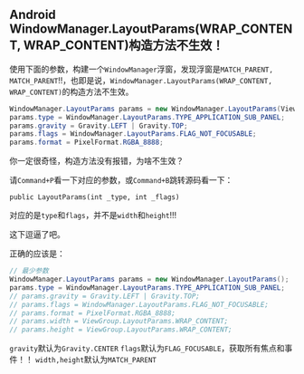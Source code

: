 ## Android WindowManager.LayoutParams(WRAP_CONTENT, WRAP_CONTENT)构造方法不生效！

使用下面的参数，构建一个`WindowManager`浮窗，发现浮窗是`MATCH_PARENT, MATCH_PARENT`!!，也即是说，`WindowManager.LayoutParams(WRAP_CONTENT, WRAP_CONTENT)`的构造方法不生效。

```java
WindowManager.LayoutParams params = new WindowManager.LayoutParams(ViewGroup.LayoutParams.WRAP_CONTENT, ViewGroup.LayoutParams.WRAP_CONTENT);
params.type = WindowManager.LayoutParams.TYPE_APPLICATION_SUB_PANEL;
params.gravity = Gravity.LEFT | Gravity.TOP;
params.flags = WindowManager.LayoutParams.FLAG_NOT_FOCUSABLE;
params.format = PixelFormat.RGBA_8888;
```

你一定很奇怪，构造方法没有报错，为啥不生效？

请`Command+P`看一下对应的参数，或`Command+B`跳转源码看一下：

`public LayoutParams(int _type, int _flags)`

对应的是`type`和`flags`，并不是`width`和`height`!!!

这下逗逼了吧。

正确的应该是：

```java
// 最少参数
WindowManager.LayoutParams params = new WindowManager.LayoutParams();
params.type = WindowManager.LayoutParams.TYPE_APPLICATION_SUB_PANEL;
// params.gravity = Gravity.LEFT | Gravity.TOP;
// params.flags = WindowManager.LayoutParams.FLAG_NOT_FOCUSABLE;
// params.format = PixelFormat.RGBA_8888;
// params.width = ViewGroup.LayoutParams.WRAP_CONTENT;
// params.height = ViewGroup.LayoutParams.WRAP_CONTENT;
```

`gravity`默认为`Gravity.CENTER`
`flags`默认为`FLAG_FOCUSABLE`，获取所有焦点和事件！！
`width,height`默认为`MATCH_PARENT`
